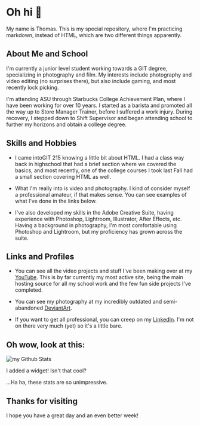 # Oh hi 👋
My name is Thomas. This is my special repository, where I'm practicing markdown, instead of HTML, which are two  different things apparently.

## About Me and School
I'm currently a junior level student working towards a GIT degree, specializing in photography and film. My interests include photography and video editing (no surprises there), but also include gaming, and most recently lock picking.

I'm attending ASU through Starbucks College Achievement Plan, where I have been working for over 10 years. I started as a barista and promoted all the way up to Store Manager Trainer, before I suffered a work injury. During recovery, I stepped down to Shift Supervisor and began attending school to further my horizons and obtain a college degree.

## Skills and Hobbies
- I came intoGIT 215 knowing a little bit about HTML. I had a class way back in highschool that had a brief section where we covered the basics, and most recently, one of the college courses I took last Fall had a small section covering HTML as well.

- What I'm really into is video and photography. I kind of consider myself a professional amateur, if that makes sense. You can see examples of what I've done in the links below.

- I've also developed my skills in the Adobe Creative Suite, having experience with Photoshop, Lightroom,  Illustrator, After Effects, etc. Having a background in photography, I'm most comfortable using Photoshop and Lightroom, but my proficiency has grown across the suite.

## Links and Profiles

- You can see all the video projects and stuff I've been making over at my [YouTube](https://www.youtube.com/@uniqueuserwhat). This is by far currently my most active site, being the main hosting source for all my school work and the few fun side projects I've completed.

- You can see my photography at my incredibly outdated and semi-abandoned [DeviantArt](https://www.deviantart.com/nousernamesleft).

- If you want to get all professional, you can creep on my [LinkedIn](https://www.linkedin.com/in/tacostales/). I'm not on there very much (yet) so it's a little bare.

## Oh wow, look at this:
<img align="center" src="https://github-readme-stats.vercel.app/api?username=tcostale&include_all_commits=true&count_private=true&show_icons=true&line_height=20&title_color=2B5BBD&icon_color=1124BB&text_color=A1A1A1&bg_color=0,000000,130F40" alt="my Github Stats"/>

I added a widget! Isn't that cool?

...Ha ha, these stats are so unimpressive.

## Thanks for visiting
I hope you have a great day and an even better week!